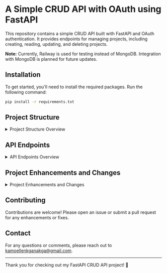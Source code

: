 
# A Simple CRUD API with OAuth using FastAPI

This repository contains a simple CRUD API built with FastAPI and OAuth authentication. It provides endpoints for managing projects, including creating, reading, updating, and deleting projects. 

**Note:** Currently, Railway is used for testing instead of MongoDB. Integration with MongoDB is planned for future updates.

## Installation

To get started, you'll need to install the required packages. Run the following command:

```bash
pip install -r requirements.txt
```

## Project Structure

<details>
<summary>Project Structure Overview</summary>

```plaintext
C:.
├───app                 # Main application code
│   └───__app.py__      # Compiled Python files
│   └───__db.py__       
│
├───auth                # Authentication functionality
│   └───__init__.py__   # Compiled Python files
│   └───__auth_bearer.py__  
│   └───__auth_handler.py__  
│
├───models              # Folder containing data models
│   └───__models.py__   # Compiled Python files 
│
├───routes              # Folder containing app routes
│   └───__project_routes.py__  
│   └───__user_routes.py__  
│   
├───main.py            # Main entry point for the application
├───.env               # Environment variables file
│   └───DATABASE_URL=your_database_url
│   └───SECRET_KEY=your_secret_key
└───Procfile            # Deployment config file
    └───web: uvicorn app.app:app 
```
</details>

## API Endpoints

<details>
<summary>API Endpoints Overview</summary>

### Create Project

- **Endpoint:** `POST /project/`
- **Description:** Creates a new project and returns the created project including its unique identifier.

### Get Project List

- **Endpoint:** `GET /project/`
- **Description:** Retrieves a list of all projects, each including its unique identifier and date fields.

### Get Project By ID

- **Endpoint:** `GET /project/{id}`
- **Description:** Retrieves a single project by its unique identifier.

### Update Project

- **Endpoint:** `PUT /project/{id}`
- **Description:** Updates an existing project, including its date fields.

### Delete Project

- **Endpoint:** `DELETE /project/{id}`
- **Description:** Deletes a project by its unique identifier.

</details>

## Project Enhancements and Changes

<details>
<summary>Project Enhancements and Changes</summary>

### Added Unique Identifiers

- **ObjectId for Projects:** Introduced a unique identifier for each project using MongoDB's `ObjectId`. This ensures that each project has a distinct identifier.

  - **Implementation Details:** 
    - Modified the `project_parser` function in `db.py` to include `id` derived from `_id` of the project document.
    - Updated the `add_project` function to return the project with its unique identifier.

### Added Date Fields

- **Date Fields:** Added `startDate` and `endDate` fields to the `ProjectSchema` for better project management.

  - **Implementation Details:**
    - Updated the `ProjectSchema` model in `models.py` to include `startDate` and `endDate` as `datetime` fields.
    - Modified the `project_parser` function in `db.py` to return `startDate` and `endDate` fields.
    - Updated the `ProjectSchema` and `UpdateProjectModel` to handle date inputs correctly.

### Updated API Endpoints

- **Create Project Endpoint:** The `POST /project/` endpoint now returns the newly created project including its unique identifier.

- **Get Project List Endpoint:** The `GET /project/` endpoint returns a list of projects, each including its unique identifier and date fields.

- **Get Project By ID Endpoint:** The `GET /project/{id}` endpoint allows retrieval of a single project by its unique identifier.

- **Update Project Endpoint:** The `PUT /project/{id}` endpoint now supports updating project details, including the date fields.

- **Delete Project Endpoint:** The `DELETE /project/{id}` endpoint allows deletion of a project by its unique identifier.

### Other Notable Changes

- **Error Handling:** Improved error responses in `project_routes.py` to handle scenarios where a project does not exist or updates fail.

- **Response Models:** Used `ResponseModel` and `ErrorResponseModel` for standardized API responses.

- **Date Format Handling:** Updated date format handling in `ProjectSchema` and `UpdateProjectModel` to use `datetime` for consistent date-time representation.

### Screenshot
![Description of Image](https://github.com/KamoEllen/OAuth-Project-Tracker/blob/main/img.png?raw=true)

### Future Improvements

- **Enhanced Validation:** Plan to enhance validation and add more robust error handling.
- **Performance Optimization:** Consider adding pagination and caching mechanisms for performance improvements.
- **Security Enhancements:** Review and implement additional security measures and authentication improvements.

</details>

## Contributing

Contributions are welcome! Please open an issue or submit a pull request for any enhancements or fixes.


## Contact

For any questions or comments, please reach out to [kamoellenkganakga@gmail.com](mailto:kamoellenkganakga@gmail.com).

---

Thank you for checking out my FastAPI CRUD API project! 🚀

